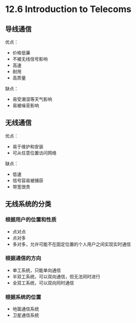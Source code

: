 # 12.6 Introduction to Telecoms

## 导线通信

优点：

*   价格低廉
*   不被无线信号影响
*   高速
*   耐用
*   高质量

缺点：

*   易受潮湿等天气影响
*   易被噪音影响

## 无线通信

优点：

*   易于维护和安装
*   可从任意位置访问网络

缺点：

*   低速
*   信号容易被捕获
*   带宽很贵

## 无线系统的分类

### 根据用户的位置和性质

*   点对点
*   点对多
*   多对多，允许可能不在固定位置的个人用户之间实现实时通信

### 根据通信的方向

*   单工系统，只能单向通信
*   半双工系统，可以双向通信，但无法同时进行
*   全双工系统，可以双向同时通信

### 根据系统的位置

*   地面通信系统
*   卫星通信系统
